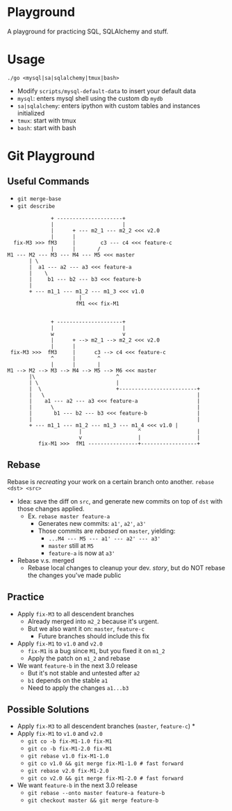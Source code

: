 # Playground
A playground for practicing SQL, SQLAlchemy and stuff.

# Usage
`./go <mysql|sa|sqlalchemy|tmux|bash>`

* Modify `scripts/mysql-default-data` to insert your default data
* `mysql`: enters mysql shell using the custom db `mydb`
* `sa|sqlalchemy`: enters ipython with custom tables and instances initialized
* `tmux`: start with tmux
* `bash`: start with bash

# Git Playground

## Useful Commands
* `git merge-base`
* `git describe`

```
              + ---------------------+
              |                      |
              |      + --- m2_1 --- m2_2 <<< v2.0
              |      |
  fix-M3 >>> fM3     |        c3 --- c4 <<< feature-c
              |      |       /
M1 --- M2 --- M3 --- M4 --- M5 <<< master
       | \
       |  a1 --- a2 --- a3 <<< feature-a
       |    \
       |     b1 --- b2 --- b3 <<< feature-b
       |
       + --- m1_1 --- m1_2 --- m1_3 <<< v1.0
                       |
                      fM1 <<< fix-M1


              + ---------------------+
              |                      |
              w                      v
              |      + --> m2_1 --> m2_2 <<< v2.0
              |      |
 fix-M3 >>>  fM3     |      c3 --> c4 <<< feature-c
              ^      |       ^
              |      |       |
M1 --> M2 --> M3 --> M4 --> M5 --> M6 <<< master
       |\                          ^
       | \                         |
       |  \                        +-------------------------+
       |   \                                                 |
       |    a1 --- a2 --- a3 <<< feature-a                   |
       |      \                                              |
       |       b1 --- b2 --- b3 <<< feature-b                |
       |                                                     |
       + --- m1_1 --- m1_2 --- m1_3 --- m1_4 <<< v1.0 |
                       |                  ^                  |
                       v                  |                  |
          fix-M1 >>>  fM1 ----------------+------------------+
```

## Rebase
Rebase is *recreating* your work on a certain branch onto another.
`rebase <dst> <src>`
* Idea: save the diff on `src`, and generate new commits on top of `dst` with
    those changes applied.
    * Ex. `rebase master feature-a`
        * Generates new commits: `a1'`, `a2'`, `a3'`
        * Those commits are *rebased* on `master`, yielding:
            * `...M4 --- M5 --- a1' --- a2' --- a3'`
            * `master` still at `M5`
            * `feature-a` is now at `a3'`
* Rebase v.s. merged
    * Rebase local changes to cleanup your dev. *story*,
      but do NOT rebase the changes you've made public

## Practice
* Apply `fix-M3` to all descendent branches
    * Already merged into `m2_2` because it's urgent.
    * But we also want it on: `master`, `feature-c`
        * Future branches should include this fix
* Apply `fix-M1` to `v1.0` and `v2.0`
    * `fix-M1` is a bug since `M1`, but you fixed it on `m1_2`
    * Apply the patch on `m1_2` and rebase
* We want `feature-b` in the next 3.0 release
    * But it's not stable and untested after `a2`
    * `b1` depends on the stable `a1`
    * Need to apply the changes `a1...b3`

## Possible Solutions
* Apply `fix-M3` to all descendent branches (`master`, `feature-c`)
    * 
* Apply `fix-M1` to `v1.0` and `v2.0`
    * `git co -b fix-M1-1.0 fix-M1`
    * `git co -b fix-M1-2.0 fix-M1`
    * `git rebase v1.0 fix-M1-1.0`
    * `git co v1.0 && git merge fix-M1-1.0 # fast forward`
    * `git rebase v2.0 fix-M1-2.0`
    * `git co v2.0 && git merge fix-M1-2.0 # fast forward`
* We want `feature-b` in the next 3.0 release
    * `git rebase --onto master feature-a feature-b`
    * `git checkout master && git merge feature-b`
